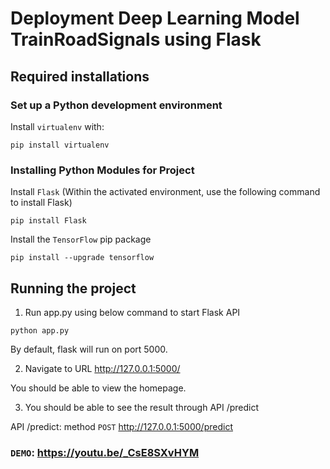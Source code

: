 # Deployment Deep Learning Model TrainRoadSignals using Flask
## Required installations
### Set up a Python development environment
Install `virtualenv` with:
```
pip install virtualenv
```
### Installing Python Modules for Project
Install `Flask` (Within the activated environment, use the following command to install Flask)
```
pip install Flask
```
Install the `TensorFlow` pip package
```
pip install --upgrade tensorflow
```
## Running the project
1. Run app.py using below command to start Flask API
```
python app.py
```
By default, flask will run on port 5000.

2. Navigate to URL http://127.0.0.1:5000/ 

You should be able to view the homepage.

3. You should be able to see the result through API /predict

API /predict: method `POST` http://127.0.0.1:5000/predict 

### `DEMO`: https://youtu.be/_CsE8SXvHYM

